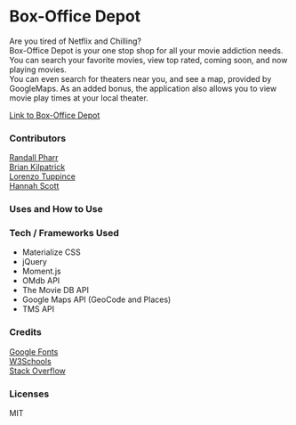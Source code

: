 # Box-Office Depot  

Are you tired of Netflix and Chilling?  
Box-Office Depot is your one stop shop for all your movie addiction needs.  
You can search your favorite movies, view top rated, coming soon, and now playing movies.  
You can even search for theaters near you, and see a map, provided by GoogleMaps. 
As an added bonus, the application also allows you to view movie play times at your local theater.  

[Link to Box-Office Depot](https://krpharr.github.io/box-office-depot/index.html)  

### Contributors  

[Randall Pharr](https://github.com/krpharr)  
[Brian Kilpatrick](https://github.com/thebriankilpatrick)  
[Lorenzo Tuppince](https://github.com/ltuppince)  
[Hannah Scott](https://github.com/haloscot)  

### Uses and How to Use  



### Tech / Frameworks Used  

* Materialize CSS  
* jQuery  
* Moment.js  
* OMdb API  
* The Movie DB API  
* Google Maps API (GeoCode and Places)  
* TMS API  

### Credits  

[Google Fonts](https://fonts.google.com)  
[W3Schools](https://www.w3schools.com)  
[Stack Overflow](https://www.stackoverflow.com)  

### Licenses  

MIT  
